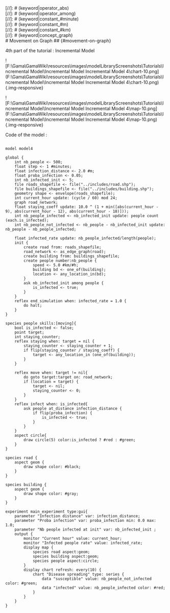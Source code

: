 [//]: # (keyword|operator_^)
<div class='gama-keyword-style' id ='249_0_139_operator--'></div>
[//]: # (keyword|operator_abs)
<div class='gama-keyword-style' id ='249_1_149_operator-abs'></div>
[//]: # (keyword|operator_among)
<div class='gama-keyword-style' id ='249_2_171_operator-among'></div>
[//]: # (keyword|constant_#minute)
<div class='gama-keyword-style' id ='249_3_1291_constant--minute'></div>
[//]: # (keyword|constant_#m)
<div class='gama-keyword-style' id ='249_4_1270_constant--m'></div>
[//]: # (keyword|constant_#km)
<div class='gama-keyword-style' id ='249_5_1246_constant--km'></div>
[//]: # (keyword|concept_graph)
<div class='gama-keyword-style' id ='249_6_47_concept-graph'></div>
# Movement on Graph ## {#movement-on-graph}


4th part of the tutorial : Incremental Model


![F:\Gama\GamaWiki\resources\images\modelLibraryScreenshots\Tutorials\Incremental Model\Incremental Model Incremental Model 4\chart-10.png](F:\Gama\GamaWiki\resources\images\modelLibraryScreenshots\Tutorials\Incremental Model\Incremental Model Incremental Model 4\chart-10.png){.img-responsive}

![F:\Gama\GamaWiki\resources\images\modelLibraryScreenshots\Tutorials\Incremental Model\Incremental Model Incremental Model 4\map-10.png](F:\Gama\GamaWiki\resources\images\modelLibraryScreenshots\Tutorials\Incremental Model\Incremental Model Incremental Model 4\map-10.png){.img-responsive}

Code of the model : 

```
 
model model4 
 
global {
	int nb_people <- 500;
	float step <- 1 #minutes;
	float infection_distance <- 2.0 #m; 
	float proba_infection <- 0.05;
	int nb_infected_init <- 5;
	file roads_shapefile <- file("../includes/road.shp");
	file buildings_shapefile <- file("../includes/building.shp");
	geometry shape <- envelope(roads_shapefile);
	int current_hour update: (cycle / 60) mod 24;
	graph road_network;
	float staying_coeff update: 10.0 ^ (1 + min([abs(current_hour - 9), abs(current_hour - 12), abs(current_hour - 18)]));
	int nb_people_infected <- nb_infected_init update: people count (each.is_infected);
	int nb_people_not_infected <- nb_people - nb_infected_init update: nb_people - nb_people_infected;
	
	float infected_rate update: nb_people_infected/length(people);
	init {
		create road from: roads_shapefile;
		road_network <- as_edge_graph(road);
		create building from: buildings_shapefile; 
		create people number:nb_people {
			speed <- 5.0 #km/#h;
			building bd <- one_of(building); 
			location <- any_location_in(bd);
		}
		ask nb_infected_init among people {
			is_infected <- true;
		}
	}
	reflex end_simulation when: infected_rate = 1.0 {
		do halt;
	}  
}

species people skills:[moving]{		
	bool is_infected <- false;
	point target;
	int staying_counter;
	reflex staying when: target = nil {
		staying_counter <- staying_counter + 1;
		if flip(staying_counter / staying_coeff) {
			target <- any_location_in (one_of(building));
		}
	}
		
	reflex move when: target != nil{
		do goto target:target on: road_network;
		if (location = target) {
			target <- nil;
			staying_counter <- 0;
		} 
	}
	reflex infect when: is_infected{
		ask people at_distance infection_distance {
			if flip(proba_infection) {
				is_infected <- true;
			}
		}
	}
	aspect circle{
		draw circle(5) color:is_infected ? #red : #green;
	}
}

species road {
	aspect geom {
		draw shape color: #black;
	}
}

species building {
	aspect geom {
		draw shape color: #gray;
	}
}

experiment main_experiment type:gui{
	parameter "Infection distance" var: infection_distance;
	parameter "Proba infection" var: proba_infection min: 0.0 max: 1.0;
	parameter "Nb people infected at init" var: nb_infected_init ;
	output {
		monitor "Current hour" value: current_hour;
		monitor "Infected people rate" value: infected_rate;
		display map {
			species road aspect:geom;
			species building aspect:geom;
			species people aspect:circle;			
		}
		display chart refresh: every(10) {
			chart "Disease spreading" type: series {
				data "susceptible" value: nb_people_not_infected color: #green;
				data "infected" value: nb_people_infected color: #red;
			}
		}
	}
}
```